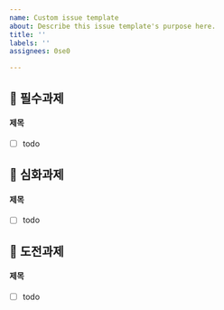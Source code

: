 ```yaml
---
name: Custom issue template
about: Describe this issue template's purpose here.
title: ''
labels: ''
assignees: 0se0

---
```


## 📗 필수과제
#### 제목
- [ ] todo

## 📕 심화과제
#### 제목
- [ ] todo

## 📙 도전과제
#### 제목
- [ ] todo
